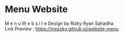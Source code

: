 # Menu Website
M e n u W e b s i t e Design by Rizky Ryan Sahadha <br>
Link Preview : https://mezzky.github.io/website-menu
